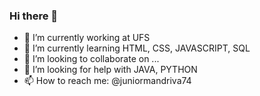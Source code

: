 ### Hi there 👋

- 🔭 I’m currently working at UFS
- 🌱 I’m currently learning HTML, CSS, JAVASCRIPT, SQL
- 👯 I’m looking to collaborate on ...
- 🤔 I’m looking for help with JAVA, PYTHON
- 📫 How to reach me: @juniormandriva74

